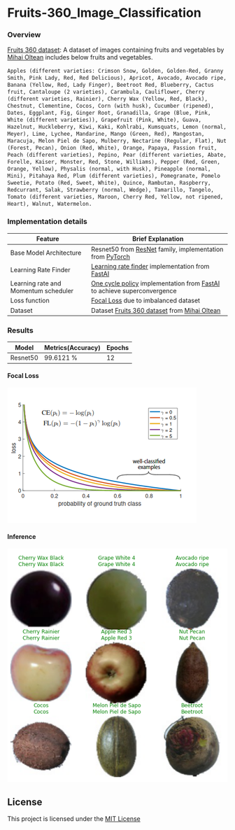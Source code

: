 # Fruits-360_Image_Classification


### Overview

[Fruits 360 dataset](https://www.kaggle.com/moltean/fruits): A dataset of images containing fruits and vegetables by [Mihai Oltean](https://www.kaggle.com/moltean) includes below fruits and vegetables.

  
~~~~
Apples (different varieties: Crimson Snow, Golden, Golden-Red, Granny Smith, Pink Lady, Red, Red Delicious), Apricot, Avocado, Avocado ripe, Banana (Yellow, Red, Lady Finger), Beetroot Red, Blueberry, Cactus fruit, Cantaloupe (2 varieties), Carambula, Cauliflower, Cherry (different varieties, Rainier), Cherry Wax (Yellow, Red, Black), Chestnut, Clementine, Cocos, Corn (with husk), Cucumber (ripened), Dates, Eggplant, Fig, Ginger Root, Granadilla, Grape (Blue, Pink, White (different varieties)), Grapefruit (Pink, White), Guava, Hazelnut, Huckleberry, Kiwi, Kaki, Kohlrabi, Kumsquats, Lemon (normal, Meyer), Lime, Lychee, Mandarine, Mango (Green, Red), Mangostan, Maracuja, Melon Piel de Sapo, Mulberry, Nectarine (Regular, Flat), Nut (Forest, Pecan), Onion (Red, White), Orange, Papaya, Passion fruit, Peach (different varieties), Pepino, Pear (different varieties, Abate, Forelle, Kaiser, Monster, Red, Stone, Williams), Pepper (Red, Green, Orange, Yellow), Physalis (normal, with Husk), Pineapple (normal, Mini), Pitahaya Red, Plum (different varieties), Pomegranate, Pomelo Sweetie, Potato (Red, Sweet, White), Quince, Rambutan, Raspberry, Redcurrant, Salak, Strawberry (normal, Wedge), Tamarillo, Tangelo, Tomato (different varieties, Maroon, Cherry Red, Yellow, not ripened, Heart), Walnut, Watermelon.
~~~~
  

### Implementation details

| Feature | Brief Explanation |
| ------ | ------ |
| Base Model Architecture | Resnet50 from [ResNet](https://arxiv.org/abs/1512.03385) family, implementation from [PyTorch](https://pytorch.org/)|
| Learning Rate Finder | [Learning rate finder](https://arxiv.org/abs/1506.01186) implementation from [FastAI](https://www.fast.ai/) |
| Learning rate and Momentum scheduler| [One cycle policy](https://arxiv.org/abs/1803.09820) implementation from [FastAI](https://www.fast.ai/) to achieve superconvergence |
| Loss function| [Focal Loss](https://arxiv.org/pdf/1708.02002.pdf) due to imbalanced dataset |
| Dataset | Dataset [Fruits 360 dataset](https://www.kaggle.com/moltean/fruits) from [Mihai Oltean](https://www.kaggle.com/moltean) |

  
  

### Results

| Model | Metrics(Accuracy) | Epochs |
| ------ | ------ | ------ |
| Resnet50 | 99.6121 % | 12 |

  
#### Focal Loss

![Alt text](https://github.com/gurucharanmk/Fruits-360_Image_Classification/blob/main/images/loss.png )

#### Inference

![Alt text](https://github.com/gurucharanmk/Fruits-360_Image_Classification/blob/main/images/results.png )

  

## License

This project is licensed under the [MIT License](https://github.com/gurucharanmk/Fruits-360_Image_Classification/blob/main/LICENSE)
